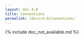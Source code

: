```yaml
---
layout: doc-4-0
title: Conventions
permalink: /docs/4-0/convetions/
---
```


{% include doc_not_available.md %}
